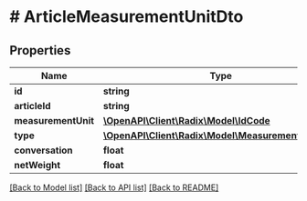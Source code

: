 # # ArticleMeasurementUnitDto

## Properties

Name | Type | Description | Notes
------------ | ------------- | ------------- | -------------
**id** | **string** |  | [optional]
**articleId** | **string** |  | [optional]
**measurementUnit** | [**\OpenAPI\Client\Radix\Model\IdCode**](IdCode.md) |  | [optional]
**type** | [**\OpenAPI\Client\Radix\Model\MeasurementUnittype**](MeasurementUnittype.md) |  | [optional]
**conversation** | **float** |  | [optional]
**netWeight** | **float** |  | [optional]

[[Back to Model list]](../../README.md#models) [[Back to API list]](../../README.md#endpoints) [[Back to README]](../../README.md)

